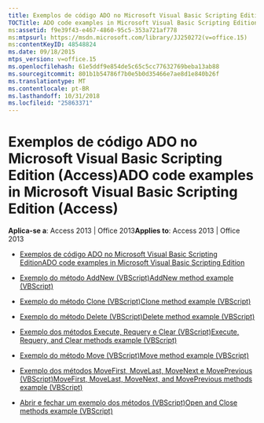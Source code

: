 ```yaml
---
title: Exemplos de código ADO no Microsoft Visual Basic Scripting Edition (Access)
TOCTitle: ADO code examples in Microsoft Visual Basic Scripting Edition
ms:assetid: f9e39f43-e467-4860-95c5-353a721af778
ms:mtpsurl: https://msdn.microsoft.com/library/JJ250272(v=office.15)
ms:contentKeyID: 48548824
ms.date: 09/18/2015
mtps_version: v=office.15
ms.openlocfilehash: 61e5ddf9e854de5c65c5cc77632769beba13ab88
ms.sourcegitcommit: 801b1b54786f7b0e5b0d35466e7ae8d1e840b26f
ms.translationtype: MT
ms.contentlocale: pt-BR
ms.lasthandoff: 10/31/2018
ms.locfileid: "25863371"
---
```

# <a name="ado-code-examples-in-microsoft-visual-basic-scripting-edition-access"></a><span data-ttu-id="61691-102">Exemplos de código ADO no Microsoft Visual Basic Scripting Edition (Access)</span><span class="sxs-lookup"><span data-stu-id="61691-102">ADO code examples in Microsoft Visual Basic Scripting Edition (Access)</span></span>


<span data-ttu-id="61691-103">**Aplica-se a**: Access 2013 | Office 2013</span><span class="sxs-lookup"><span data-stu-id="61691-103">**Applies to**: Access 2013 | Office 2013</span></span>

  - [<span data-ttu-id="61691-104">Exemplos de código ADO no Microsoft Visual Basic Scripting Edition</span><span class="sxs-lookup"><span data-stu-id="61691-104">ADO code examples in Microsoft Visual Basic Scripting Edition</span></span>](ado-code-examples-in-microsoft-visual-basic-scripting-edition.md)

  - [<span data-ttu-id="61691-105">Exemplo do método AddNew (VBScript)</span><span class="sxs-lookup"><span data-stu-id="61691-105">AddNew method example (VBScript)</span></span>](addnew-method-example-vbscript.md)

  - [<span data-ttu-id="61691-106">Exemplo do método Clone (VBScript)</span><span class="sxs-lookup"><span data-stu-id="61691-106">Clone method example (VBScript)</span></span>](clone-method-example-vbscript.md)

  - [<span data-ttu-id="61691-107">Exemplo do método Delete (VBScript)</span><span class="sxs-lookup"><span data-stu-id="61691-107">Delete method example (VBScript)</span></span>](delete-method-example-vbscript.md)

  - [<span data-ttu-id="61691-108">Exemplo dos métodos Execute, Requery e Clear (VBScript)</span><span class="sxs-lookup"><span data-stu-id="61691-108">Execute, Requery, and Clear methods example (VBScript)</span></span>](execute-requery-and-clear-methods-example-vbscript.md)

  - [<span data-ttu-id="61691-109">Exemplo do método Move (VBScript)</span><span class="sxs-lookup"><span data-stu-id="61691-109">Move method example (VBScript)</span></span>](move-method-example-vbscript.md)

  - [<span data-ttu-id="61691-110">Exemplo dos métodos MoveFirst, MoveLast, MoveNext e MovePrevious (VBScript)</span><span class="sxs-lookup"><span data-stu-id="61691-110">MoveFirst, MoveLast, MoveNext, and MovePrevious methods example (VBScript)</span></span>](movefirst-movelast-movenext-and-moveprevious-methods-example-vbscript.md)

  - [<span data-ttu-id="61691-111">Abrir e fechar um exemplo dos métodos (VBScript)</span><span class="sxs-lookup"><span data-stu-id="61691-111">Open and Close methods example (VBScript)</span></span>](open-and-close-methods-example-vbscript.md)

